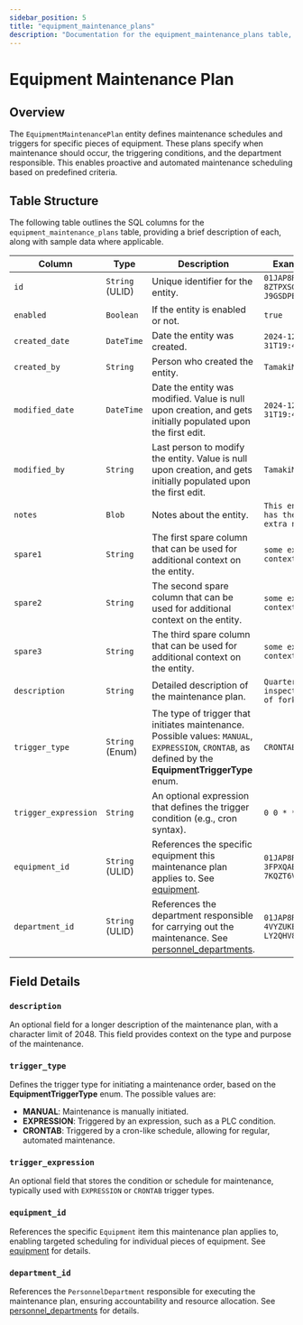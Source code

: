 ```yaml
---
sidebar_position: 5
title: "equipment_maintenance_plans"
description: "Documentation for the equipment_maintenance_plans table, outlining its columns and structure."
---
```


# Equipment Maintenance Plan

## Overview

The `EquipmentMaintenancePlan` entity defines maintenance schedules and triggers for specific pieces of equipment. These
plans specify when maintenance should occur, the triggering conditions, and the department responsible. This enables
proactive and automated maintenance scheduling based on predefined criteria.

## Table Structure

The following table outlines the SQL columns for the `equipment_maintenance_plans` table, providing a brief description
of each, along with sample data where applicable.

| Column               | Type            | Description                                                                                                                                          | Example                             |
|----------------------|-----------------|------------------------------------------------------------------------------------------------------------------------------------------------------|-------------------------------------|
| `id`                 | `String` (ULID) | Unique identifier for the entity.                                                                                                                    | `01JAP8RJBN-8ZTPXSGY-J9GSDPE1`      |
| `enabled`            | `Boolean`       | If the entity is enabled or not.                                                                                                                     | `true`                              |
| `created_date`       | `DateTime`      | Date the entity was created.                                                                                                                         | `2024-12-31T19:48:44Z`              |
| `created_by`         | `String`        | Person who created the entity.                                                                                                                       | `TamakiMES`                         |
| `modified_date`      | `DateTime`      | Date the entity was modified. Value is null upon creation, and gets initially populated upon the first edit.                                         | `2024-12-31T19:48:44Z`              |
| `modified_by`        | `String`        | Last person to modify the entity. Value is null upon creation, and gets initially populated upon the first edit.                                     | `TamakiMES`                         |
| `notes`              | `Blob`          | Notes about the entity.                                                                                                                              | `This entity has these extra notes` |
| `spare1`             | `String`        | The first spare column that can be used for additional context on the entity.                                                                        | `some extra context 1`              |
| `spare2`             | `String`        | The second spare column that can be used for additional context on the entity.                                                                       | `some extra context 2`              |
| `spare3`             | `String`        | The third spare column that can be used for additional context on the entity.                                                                        | `some extra context 3`              |
| `description`        | `String`        | Detailed description of the maintenance plan.                                                                                                        | `Quarterly inspection of forklift`  |
| `trigger_type`       | `String` (Enum) | The type of trigger that initiates maintenance. Possible values: `MANUAL`, `EXPRESSION`, `CRONTAB`, as defined by the **EquipmentTriggerType** enum. | `CRONTAB`                           |
| `trigger_expression` | `String`        | An optional expression that defines the trigger condition (e.g., cron syntax).                                                                       | `0 0 * * 1`                         |
| `equipment_id`       | `String` (ULID) | References the specific equipment this maintenance plan applies to. See [equipment](../equipment-model/equipment).                                   | `01JAP8R5RT-3FPXQABY-7KQZT6VF`      |
| `department_id`      | `String` (ULID) | References the department responsible for carrying out the maintenance. See [personnel_departments](../personnel-model/personnel-department).        | `01JAP8RJBN-4VYZUKE1-LY2QHV8X`      |

## Field Details

### `description`

An optional field for a longer description of the maintenance plan, with a character limit of 2048. This field provides
context on the type and purpose of the maintenance.

### `trigger_type`

Defines the trigger type for initiating a maintenance order, based on the **EquipmentTriggerType** enum. The possible values are:

- **MANUAL**: Maintenance is manually initiated.
- **EXPRESSION**: Triggered by an expression, such as a PLC condition.
- **CRONTAB**: Triggered by a cron-like schedule, allowing for regular, automated maintenance.

### `trigger_expression`

An optional field that stores the condition or schedule for maintenance, typically used with `EXPRESSION` or `CRONTAB`
trigger types.

### `equipment_id`

References the specific `Equipment` item this maintenance plan applies to, enabling targeted scheduling for individual
pieces of equipment.
See [equipment](../equipment-model/equipment) for details.

### `department_id`

References the `PersonnelDepartment` responsible for executing the maintenance plan, ensuring accountability and
resource allocation.
See [personnel_departments](../personnel-model/personnel-department) for details.
